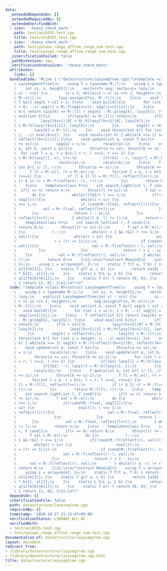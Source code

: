 ```yaml
---
data:
  _extendedDependsOn: []
  _extendedRequiredBy: []
  _extendedVerifiedWith:
  - icon: ':heavy_check_mark:'
    path: test/aoj0355.test.cpp
    title: test/aoj0355.test.cpp
  - icon: ':heavy_check_mark:'
    path: test/yosupo_range_affine_range_sum.test.cpp
    title: test/yosupo_range_affine_range_sum.test.cpp
  _isVerificationFailed: false
  _pathExtension: cpp
  _verificationStatusIcon: ':heavy_check_mark:'
  attributes:
    links: []
  bundledCode: "#line 1 \"datastructure/lazysegtree.cpp\"\ntemplate <class M>\nstruct\
    \ LazySegmentTree{\n    using T = typename M::T;\n    using L = typename M::L;\n\
    \    int sz, n, height{};\n    vector<T> seg; vector<L> lazy;\n    explicit LazySegmentTree(int\
    \ n) : n(n) {\n        sz = 1; while(sz < n) sz <<= 1, height++;\n        seg.assign(2*sz,\
    \ M::e());\n        lazy.assign(2*sz, M::l());\n    }\n\n    void set(int k, const\
    \ T &x){ seg[k + sz] = x; }\n\n    void build(){\n        for (int i = sz-1; i\
    \ > 0; --i) seg[i] = M::f(seg[i<<1], seg[(i<<1)|1]);\n    }\n\n    T reflect(int\
    \ k){ return lazy[k] == M::l() ? seg[k] : M::g(seg[k], lazy[k]); }\n\n    void\
    \ eval(int k){\n        if(lazy[k] == M::l()) return;\n        if(k < sz){\n \
    \           lazy[(k<<1)|0] = M::h(lazy[(k<<1)|0], lazy[k]);\n            lazy[(k<<1)|1]\
    \ = M::h(lazy[(k<<1)|1], lazy[k]);\n        }\n        seg[k] = reflect(k);\n\
    \        lazy[k] = M::l();\n    }\n    void thrust(int k){ for (int i = height;\
    \ i; --i) eval(k>>i); }\n    void recalc(int k) { while(k >>= 1) seg[k] = M::f(reflect((k<<1)|0),\
    \ reflect((k<<1)|1));}\n\n    void update(int a, const T &x){\n        thrust(a\
    \ += sz);\n        seg[a] = x;\n        recalc(a);\n    }\n\n    void update(int\
    \ a, int b, const L &x){\n        thrust(a += sz); thrust(b += sz-1);\n      \
    \  for (int l = a, r = b+1;l < r; l >>=1, r >>= 1) {\n            if(l&1) lazy[l]\
    \ = M::h(lazy[l], x), l++;\n            if(r&1) --r, lazy[r] = M::h(lazy[r], x);\n\
    \        }\n        recalc(a);\n        recalc(b);\n    }\n\n    T query(int a,\
    \ int b){ // [l, r)\n        thrust(a += sz);\n        thrust(b += sz-1);\n  \
    \      T ll = M::e(), rr = M::e();\n        for(int l = a, r = b+1; l < r; l >>=1,\
    \ r>>=1) {\n            if (l & 1) ll = M::f(ll, reflect(l++));\n            if\
    \ (r & 1) rr = M::f(reflect(--r), rr);\n        }\n        return M::f(ll, rr);\n\
    \    }\n\n    template<class F>\n    int search_right(int l, F cond){\n      \
    \  if(l == n) return n;\n        thrust(l += sz);\n        T val = M::e();\n \
    \       do {\n            while(!(l&1)) l >>= 1;\n            if(!cond(M::f(val,\
    \ seg[l]))){\n                while(l < sz) {\n                    eval(l); l\
    \ <<= 1;\n                    if (cond(M::f(val, reflect(l)))){\n            \
    \            val = M::f(val, reflect(l++));\n                    }\n         \
    \       }\n                return l - sz;\n            }\n            val = M::f(val,\
    \ reflect(l++));\n        } while((l & -l) != l);\n        return n;\n    }\n\n\
    \    template<class F>\n    int search_left(int r, F cond){\n        if(r <= 0)\
    \ return 0;\n        thrust((r += sz)-1);\n        T val = M::e();\n        do\
    \ {\n            r--;\n            while(r > 1 && r&1) r >>= 1;\n            if(!cond(M::f(reflect(r),\
    \ val))){\n                while(r < sz) {\n                    eval(r);\n   \
    \                 r = ((r << 1)|1);\n                    if (cond(M::f(reflect(r),\
    \ val))){\n                        val = M::f(reflect(r--), val);\n          \
    \          }\n                }\n                return r + 1 - sz;\n        \
    \    }\n            val = M::f(reflect(r), val);\n        } while((r & -r) !=\
    \ r);\n        return 0;\n    }\n};\n\n/*\nstruct Monoid{\n    using T = array<mint,\
    \ 2>;\n    using L = array<mint, 2>;\n    static T f(T a, T b) { return {a[0]+b[0],\
    \ a[1]+b[1]}; }\n    static T g(T a, L b) {\n        return {a[0] * b[0] + a[1]\
    \ * b[1], a[1]};\n    }\n    static L h(L a, L b) {\n        return {a[0]*b[0],\
    \ a[1]*b[0]+b[1]};\n    }\n    static T e() { return {0, 0}; }\n    static L l()\
    \ { return {1, 0}; }\n};\n*/\n"
  code: "template <class M>\nstruct LazySegmentTree{\n    using T = typename M::T;\n\
    \    using L = typename M::L;\n    int sz, n, height{};\n    vector<T> seg; vector<L>\
    \ lazy;\n    explicit LazySegmentTree(int n) : n(n) {\n        sz = 1; while(sz\
    \ < n) sz <<= 1, height++;\n        seg.assign(2*sz, M::e());\n        lazy.assign(2*sz,\
    \ M::l());\n    }\n\n    void set(int k, const T &x){ seg[k + sz] = x; }\n\n \
    \   void build(){\n        for (int i = sz-1; i > 0; --i) seg[i] = M::f(seg[i<<1],\
    \ seg[(i<<1)|1]);\n    }\n\n    T reflect(int k){ return lazy[k] == M::l() ? seg[k]\
    \ : M::g(seg[k], lazy[k]); }\n\n    void eval(int k){\n        if(lazy[k] == M::l())\
    \ return;\n        if(k < sz){\n            lazy[(k<<1)|0] = M::h(lazy[(k<<1)|0],\
    \ lazy[k]);\n            lazy[(k<<1)|1] = M::h(lazy[(k<<1)|1], lazy[k]);\n   \
    \     }\n        seg[k] = reflect(k);\n        lazy[k] = M::l();\n    }\n    void\
    \ thrust(int k){ for (int i = height; i; --i) eval(k>>i); }\n    void recalc(int\
    \ k) { while(k >>= 1) seg[k] = M::f(reflect((k<<1)|0), reflect((k<<1)|1));}\n\n\
    \    void update(int a, const T &x){\n        thrust(a += sz);\n        seg[a]\
    \ = x;\n        recalc(a);\n    }\n\n    void update(int a, int b, const L &x){\n\
    \        thrust(a += sz); thrust(b += sz-1);\n        for (int l = a, r = b+1;l\
    \ < r; l >>=1, r >>= 1) {\n            if(l&1) lazy[l] = M::h(lazy[l], x), l++;\n\
    \            if(r&1) --r, lazy[r] = M::h(lazy[r], x);\n        }\n        recalc(a);\n\
    \        recalc(b);\n    }\n\n    T query(int a, int b){ // [l, r)\n        thrust(a\
    \ += sz);\n        thrust(b += sz-1);\n        T ll = M::e(), rr = M::e();\n \
    \       for(int l = a, r = b+1; l < r; l >>=1, r>>=1) {\n            if (l & 1)\
    \ ll = M::f(ll, reflect(l++));\n            if (r & 1) rr = M::f(reflect(--r),\
    \ rr);\n        }\n        return M::f(ll, rr);\n    }\n\n    template<class F>\n\
    \    int search_right(int l, F cond){\n        if(l == n) return n;\n        thrust(l\
    \ += sz);\n        T val = M::e();\n        do {\n            while(!(l&1)) l\
    \ >>= 1;\n            if(!cond(M::f(val, seg[l]))){\n                while(l <\
    \ sz) {\n                    eval(l); l <<= 1;\n                    if (cond(M::f(val,\
    \ reflect(l)))){\n                        val = M::f(val, reflect(l++));\n   \
    \                 }\n                }\n                return l - sz;\n     \
    \       }\n            val = M::f(val, reflect(l++));\n        } while((l & -l)\
    \ != l);\n        return n;\n    }\n\n    template<class F>\n    int search_left(int\
    \ r, F cond){\n        if(r <= 0) return 0;\n        thrust((r += sz)-1);\n  \
    \      T val = M::e();\n        do {\n            r--;\n            while(r >\
    \ 1 && r&1) r >>= 1;\n            if(!cond(M::f(reflect(r), val))){\n        \
    \        while(r < sz) {\n                    eval(r);\n                    r\
    \ = ((r << 1)|1);\n                    if (cond(M::f(reflect(r), val))){\n   \
    \                     val = M::f(reflect(r--), val);\n                    }\n\
    \                }\n                return r + 1 - sz;\n            }\n      \
    \      val = M::f(reflect(r), val);\n        } while((r & -r) != r);\n       \
    \ return 0;\n    }\n};\n\n/*\nstruct Monoid{\n    using T = array<mint, 2>;\n\
    \    using L = array<mint, 2>;\n    static T f(T a, T b) { return {a[0]+b[0],\
    \ a[1]+b[1]}; }\n    static T g(T a, L b) {\n        return {a[0] * b[0] + a[1]\
    \ * b[1], a[1]};\n    }\n    static L h(L a, L b) {\n        return {a[0]*b[0],\
    \ a[1]*b[0]+b[1]};\n    }\n    static T e() { return {0, 0}; }\n    static L l()\
    \ { return {1, 0}; }\n};\n*/"
  dependsOn: []
  isVerificationFile: false
  path: datastructure/lazysegtree.cpp
  requiredBy: []
  timestamp: '2020-10-27 21:25:47+09:00'
  verificationStatus: LIBRARY_ALL_AC
  verifiedWith:
  - test/aoj0355.test.cpp
  - test/yosupo_range_affine_range_sum.test.cpp
documentation_of: datastructure/lazysegtree.cpp
layout: document
redirect_from:
- /library/datastructure/lazysegtree.cpp
- /library/datastructure/lazysegtree.cpp.html
title: datastructure/lazysegtree.cpp
---
```

